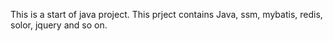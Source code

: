 This is a start of java project. This prject contains Java, ssm, mybatis, redis, solor, jquery and so on.
